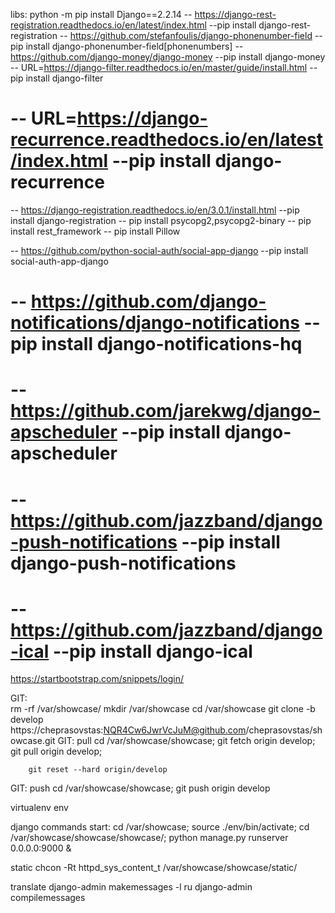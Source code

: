 libs:
python -m pip install Django==2.2.14
     -- https://django-rest-registration.readthedocs.io/en/latest/index.html --pip install django-rest-registration
 -- https://github.com/stefanfoulis/django-phonenumber-field  --pip install django-phonenumber-field[phonenumbers]
     -- https://github.com/django-money/django-money --pip install django-money
 -- URL=https://django-filter.readthedocs.io/en/master/guide/install.html  --pip install django-filter
# -- URL=https://django-recurrence.readthedocs.io/en/latest/index.html  --pip install django-recurrence
 -- https://django-registration.readthedocs.io/en/3.0.1/install.html --pip install django-registration
 -- pip install psycopg2,psycopg2-binary
 -- pip install rest_framework
 -- pip install Pillow
 
 -- https://github.com/python-social-auth/social-app-django --pip install social-auth-app-django
# -- https://github.com/django-notifications/django-notifications --pip install django-notifications-hq
# -- https://github.com/jarekwg/django-apscheduler  --pip install django-apscheduler
# -- https://github.com/jazzband/django-push-notifications  --pip install django-push-notifications
# -- https://github.com/jazzband/django-ical                --pip install django-ical


https://startbootstrap.com/snippets/login/


GIT:   
    rm -rf /var/showcase/
    mkdir /var/showcase
    cd /var/showcase
    git clone -b develop https://cheprasovstas:NQR4Cw6JwrVcJuM@github.com/cheprasovstas/showcase.git
GIT:  pull
        cd /var/showcase/showcase;
        git fetch origin develop;
        git pull origin develop;
        
        
        git reset --hard origin/develop
    
GIT:  push
    cd /var/showcase/showcase;
    git push origin develop


virtualenv env

django commands start:
                cd /var/showcase;
                source ./env/bin/activate;
                cd /var/showcase/showcase/showcase/;
                python manage.py runserver 0.0.0.0:9000 &
                
static
    chcon -Rt httpd_sys_content_t /var/showcase/showcase/static/
    
    
translate
    django-admin makemessages -l ru
    django-admin compilemessages